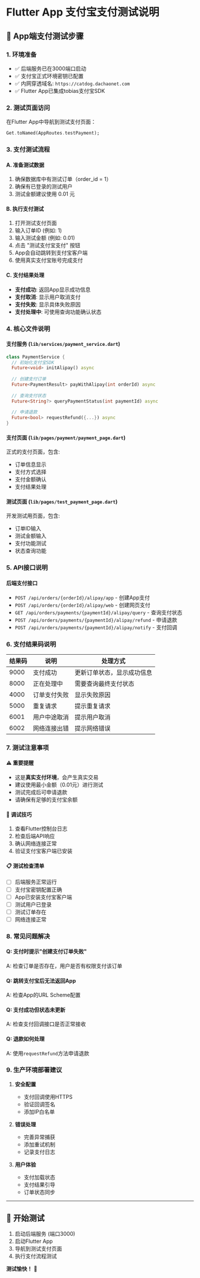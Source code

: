 # Flutter App 支付宝支付测试说明

## 📱 App端支付测试步骤

### 1. 环境准备
- ✅ 后端服务已在3000端口启动
- ✅ 支付宝正式环境密钥已配置
- ✅ 内网穿透域名: `https://catdog.dachaonet.com`
- ✅ Flutter App已集成tobias支付宝SDK

### 2. 测试页面访问
在Flutter App中导航到测试支付页面：
```dart
Get.toNamed(AppRoutes.testPayment);
```

### 3. 支付测试流程

#### A. 准备测试数据
1. 确保数据库中有测试订单（order_id = 1）
2. 确保有已登录的测试用户
3. 测试金额建议使用 0.01 元

#### B. 执行支付测试
1. 打开测试支付页面
2. 输入订单ID (例如: 1)
3. 输入测试金额 (例如: 0.01)
4. 点击 "测试支付宝支付" 按钮
5. App会自动跳转到支付宝客户端
6. 使用真实支付宝账号完成支付

#### C. 支付结果处理
- **支付成功**: 返回App显示成功信息
- **支付取消**: 显示用户取消支付
- **支付失败**: 显示具体失败原因
- **支付处理中**: 可使用查询功能确认状态

### 4. 核心文件说明

#### 支付服务 (`lib/services/payment_service.dart`)
```dart
class PaymentService {
  // 初始化支付宝SDK
  Future<void> initAlipay() async
  
  // 创建支付订单
  Future<PaymentResult> payWithAlipay(int orderId) async
  
  // 查询支付状态
  Future<String?> queryPaymentStatus(int paymentId) async
  
  // 申请退款
  Future<bool> requestRefund({...}) async
}
```

#### 支付页面 (`lib/pages/payment/payment_page.dart`)
正式的支付页面，包含:
- 订单信息显示
- 支付方式选择
- 支付金额确认
- 支付结果处理

#### 测试页面 (`lib/pages/test_payment_page.dart`)
开发测试用页面，包含:
- 订单ID输入
- 测试金额输入
- 支付功能测试
- 状态查询功能

### 5. API接口说明

#### 后端支付接口
- `POST /api/orders/{orderId}/alipay/app` - 创建App支付
- `POST /api/orders/{orderId}/alipay/web` - 创建网页支付
- `GET /api/orders/payments/{paymentId}/alipay/query` - 查询支付状态
- `POST /api/orders/payments/{paymentId}/alipay/refund` - 申请退款
- `POST /api/orders/payments/{paymentId}/alipay/notify` - 支付回调

### 6. 支付结果码说明

| 结果码 | 说明 | 处理方式 |
|--------|------|----------|
| 9000 | 支付成功 | 更新订单状态，显示成功信息 |
| 8000 | 正在处理中 | 需要查询最终支付状态 |
| 4000 | 订单支付失败 | 显示失败原因 |
| 5000 | 重复请求 | 提示重复请求 |
| 6001 | 用户中途取消 | 提示用户取消 |
| 6002 | 网络连接出错 | 提示网络错误 |

### 7. 测试注意事项

#### ⚠️ 重要提醒
- 这是**真实支付环境**，会产生真实交易
- 建议使用最小金额（0.01元）进行测试
- 测试完成后可申请退款
- 请确保有足够的支付宝余额

#### 🔧 调试技巧
1. 查看Flutter控制台日志
2. 检查后端API响应
3. 确认网络连接正常
4. 验证支付宝客户端已安装

#### 📋 测试检查清单
- [ ] 后端服务正常运行
- [ ] 支付宝密钥配置正确
- [ ] App已安装支付宝客户端
- [ ] 测试用户已登录
- [ ] 测试订单存在
- [ ] 网络连接正常

### 8. 常见问题解决

#### Q: 支付时提示"创建支付订单失败"
A: 检查订单是否存在，用户是否有权限支付该订单

#### Q: 跳转支付宝后无法返回App
A: 检查App的URL Scheme配置

#### Q: 支付成功但状态未更新
A: 检查支付回调接口是否正常接收

#### Q: 退款如何处理
A: 使用`requestRefund`方法申请退款

### 9. 生产环境部署建议

1. **安全配置**
   - 支付回调使用HTTPS
   - 验证回调签名
   - 添加IP白名单

2. **错误处理**
   - 完善异常捕获
   - 添加重试机制
   - 记录支付日志

3. **用户体验**
   - 支付加载状态
   - 支付结果引导
   - 订单状态同步

---

## 🎯 开始测试

1. 启动后端服务 (端口3000)
2. 启动Flutter App
3. 导航到测试支付页面
4. 执行支付流程测试

**测试愉快！** 🎉